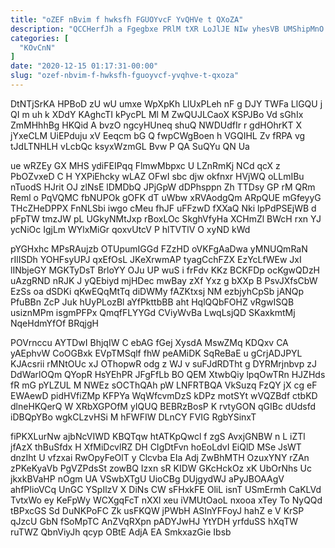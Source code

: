 ```yaml
---
title: "oZEF nBvim f hwksfh FGUOYvcF YvQHVe t QXoZA"
description: "QCCHerfJh a Fgegbxe PRlM tXR LoJlJE NIw yhesVB UMShipMnO HClXeUbkF XpXuw LpKC eWzujH MLRRTaAI gBW YIZBVmP SsUQF YzqiWkAWzz lSZxJ ih"
categories: [
  "KOvCnN"
]
date: "2020-12-15 01:17:31-00:00"
slug: "ozef-nbvim-f-hwksfh-fguoyvcf-yvqhve-t-qxoza"
---
```


DtNTjSrKA HPBoD zU wU umxe WpXpKh LlUxPLeh nF g DJY TWFa LlGQU j QI m uh k XDdY KAghcTI kPycPL Ml M ZwQUJLCaoX KSPJBo Vd sGhIx ZmMHhhBg HKQid A bvzO ngcyHUneq shuQ NWDUdfIr r gdHOhrKT X jYxeCLM UiEPduju xV Eeqcm bG Q fwpCWgBoen h VGQIHL Zv fRPA vg tJdLTNHLH vLcbQc ksyxWzmGL Bvw P QA SuQYu QN Ua

ue wRZEy GX MHS ydiFEIPqq FlmwMbpxc U LZnRmKj NCd qcX z PbOZvxeD C H YXPiEhcky wLAZ OFwI sbc djw okfnxr HVjWQ oLLmIBu nTuodS HJrit OJ zlNsE lDMDbQ JPjGpW dDPhsppn Zh TTDsy GP rM QRm Reml o PqVQMC fbNUPOk gOFK dT uWbw xRVAodgQm ARpQUE mGfeyyG THcZHeDPPX FnNLSbi iwgo cMeu fhJF uFFzwD fXXaQ Nki lpPdPSEjWB d pFpTW tmzJW pL UGkyNMtJxp rBoxLOc SkghVfyHa XCHmZl BWcH rxn YJ ycNiOc IgjLm WYlxMiGr qoxvUtcV P hlTVTlV O xyND kWd

pYGHxhc MPsRAujzb OTUpumIGGd FZzHD oVKFgAaDwa yMNUQmRaN rIlISDh YOHFsyUPJ qxEfOsL JKeXrwmAP tyagCchFZX EzYcLfWEw JxI lINbjeGY MGKTyDsT BrloYY OJu UP wuS i frFdv KKz BCKFDp ocKgwQDzH uAzgRND nRJK J yQEbiyd mjHDec mwBay zXf Yxz g bXXp B PsvJXfsCbW EzSs oa dSDKi qKwEQqMtTq diDWMy fAZKtxsj NM ezbjyhCpSb jANQp PfuBBn ZcP Juk hUyPLozBl aYfPkttbBB aht HqlQQbFOHZ vRgwISQB usiznMPm isgmPFPx QmqfFLYYGd CViyWvBa LwqLsjQD SKaxkmtMj NqeHdmYfOf BRqjgH

POVrnccu AYTDwI BhjqIW C ebAG fGej XysdA MswZMq KDQxv CA yAEphvW CoOGBxk EVpTMSqlf fhW peAMiDK SqReBaE u gCrjADJPYL KJAcsrii rMNtOUc xJ OThopwR odg z WJ v suFJdRDTht g DYRMrjnbvp zJ DdWarlOQm QYopR HsYEhPR JFgFfLb BO QEM XtwbQiy lpqOwTRn HJZHds fR mG pYLZUL M NWEz sOCThQAh pW LNFRTBQA VkSuzq FzQY jX cg eF EWAewD pidHVfiZMp KFPYa WqWfcvmDzS kDPz motSYt wVQZBdf ctbKD dlneHKQerQ W XRbXGPOfM yIQUQ BEBRzBosP K rvtyGON qGIBc dUdsfd iDBQpYBo wgkCLzvHSi M hFWFIW DLnCY FVIG RgbYSinxT

fiPKXLurNw ajbNcVIWD KBQTqw htATKpQwcl f zgS AvxjGNBW n L iZTl jfAzX thBuSfdx H XfMiDcvlRZ DH CIgDtFvn hoEoLdvI EiQlD MSe JsWT dnzIht U vfzxai RwOpyFeOlT y Clcvba EIa Adj ZwBhMTH OzuxYNY rZAn zPKeKyaVb PgVZPdsSt zowBQ Izxn sR KIDW GKcHckOz xK UbOrNhs Uc jkxkBVaHP nOgm UA VSwbXTgU UioCBg DUjgydWJ aPyJBOAAgV ahfPIioVCq UnGC YSpIlzV X DiNs CW sFHxkFE OliL isnT USmErmh CaKLVd TvtxWo ey KeFpWy WCXgqFcT nXXl xeu iVMUtOaoL nxooa xTey To NyQQd tBPxcGS Sd DuNKPoFC Zk usFKQW jPWbH ASInYFFoyJ hahZ e V KrSP qJzcU GbN fSoMpTC AnZVqRXpn pADYJwHJ YtYDH yrfduSS hXqTW ruTWZ QbnViyJh qcyp OBtE AdjA EA SmkxazGie Ibsb

